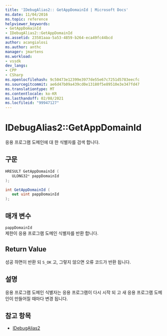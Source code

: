 ```yaml
---
title: 'IDebugAlias2:: GetAppDomainId | Microsoft Docs'
ms.date: 11/04/2016
ms.topic: reference
helpviewer_keywords:
- GetAppDomainId
- IDebugAlias2::GetAppDomainId
ms.assetid: 23581aaa-5a53-4859-b264-eca49fc44bcd
author: acangialosi
ms.author: anthc
manager: jmartens
ms.workload:
- vssdk
dev_langs:
- CPP
- CSharp
ms.openlocfilehash: 9c50473e12399e3977de55e67c7251d5783eecfc
ms.sourcegitcommit: ae6d47b09a439cd0e13180f5e89510e3e347fd47
ms.translationtype: MT
ms.contentlocale: ko-KR
ms.lasthandoff: 02/08/2021
ms.locfileid: "99947127"
---
```

# <a name="idebugalias2getappdomainid"></a>IDebugAlias2::GetAppDomainId
응용 프로그램 도메인에 대 한 식별자를 검색 합니다.

## <a name="syntax"></a>구문

```cpp
HRESULT GetAppDomainId (
   ULONG32* pappDomainId
);
```

```csharp
int GetAppDomainId (
   out uint pappDomainId
);
```

## <a name="parameters"></a>매개 변수
`pappDomainId`\
제한이 응용 프로그램 도메인 식별자를 반환 합니다.

## <a name="return-value"></a>Return Value
 성공 하면이 반환 되 `S_OK` 고, 그렇지 않으면 오류 코드가 반환 됩니다.

## <a name="remarks"></a>설명
 응용 프로그램 도메인 식별자는 응용 프로그램이 다시 시작 되 고 새 응용 프로그램 도메인이 만들어질 때마다 변경 됩니다.

## <a name="see-also"></a>참고 항목
- [IDebugAlias2](../../../extensibility/debugger/reference/idebugalias2.md)
